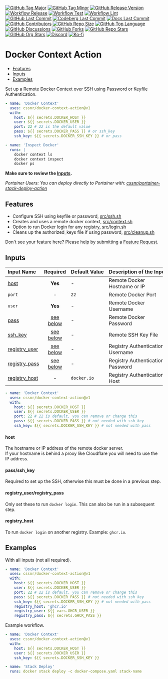 [![GitHub Tag Major](https://img.shields.io/github/v/tag/cssnr/docker-context-action?sort=semver&filter=!v*.*&logo=git&logoColor=white&labelColor=585858&label=%20)](https://github.com/cssnr/docker-context-action/tags)
[![GitHub Tag Minor](https://img.shields.io/github/v/tag/cssnr/docker-context-action?sort=semver&filter=!v*.*.*&logo=git&logoColor=white&labelColor=585858&label=%20)](https://github.com/cssnr/docker-context-action/releases)
[![GitHub Release Version](https://img.shields.io/github/v/release/cssnr/docker-context-action?logo=git&logoColor=white&labelColor=585858&label=%20)](https://github.com/cssnr/docker-context-action/releases/latest)
[![Workflow Release](https://img.shields.io/github/actions/workflow/status/cssnr/docker-context-action/release.yaml?logo=cachet&label=release)](https://github.com/cssnr/docker-context-action/actions/workflows/release.yaml)
[![Workflow Test](https://img.shields.io/github/actions/workflow/status/cssnr/docker-context-action/test.yaml?logo=cachet&label=test)](https://github.com/cssnr/docker-context-action/actions/workflows/test.yaml)
[![Workflow Lint](https://img.shields.io/github/actions/workflow/status/cssnr/docker-context-action/lint.yaml?logo=cachet&label=lint)](https://github.com/cssnr/docker-context-action/actions/workflows/lint.yaml)
[![GitHub Last Commit](https://img.shields.io/github/last-commit/cssnr/docker-context-action?logo=github&label=updated)](https://github.com/cssnr/docker-context-action/pulse)
[![Codeberg Last Commit](https://img.shields.io/gitea/last-commit/cssnr/docker-context-action/master?gitea_url=https%3A%2F%2Fcodeberg.org%2F&logo=codeberg&logoColor=white&label=updated)](https://codeberg.org/cssnr/docker-context-action)
[![Docs Last Commit](https://img.shields.io/github/last-commit/cssnr/stack-deploy-docs?logo=vitepress&logoColor=white&label=docs)](https://docker-deploy.cssnr.com/)
[![GitHub Contributors](https://img.shields.io/github/contributors/cssnr/docker-context-action?logo=github)](https://github.com/cssnr/docker-context-action/graphs/contributors)
[![GitHub Repo Size](https://img.shields.io/github/repo-size/cssnr/docker-context-action?logo=bookstack&logoColor=white&label=repo%20size)](https://github.com/cssnr/docker-context-action?tab=readme-ov-file#readme)
[![GitHub Top Language](https://img.shields.io/github/languages/top/cssnr/docker-context-action?logo=sharp&logoColor=white)](https://github.com/cssnr/docker-context-action)
[![GitHub Discussions](https://img.shields.io/github/discussions/cssnr/docker-context-action?logo=github)](https://github.com/cssnr/docker-context-action/discussions)
[![GitHub Forks](https://img.shields.io/github/forks/cssnr/docker-context-action?style=flat&logo=github)](https://github.com/cssnr/docker-context-action/forks)
[![GitHub Repo Stars](https://img.shields.io/github/stars/cssnr/docker-context-action?style=flat&logo=github)](https://github.com/cssnr/docker-context-action/stargazers)
[![GitHub Org Stars](https://img.shields.io/github/stars/cssnr?style=flat&logo=github&label=org%20stars)](https://cssnr.github.io/)
[![Discord](https://img.shields.io/discord/899171661457293343?logo=discord&logoColor=white&label=discord&color=7289da)](https://discord.gg/wXy6m2X8wY)
[![Ko-fi](https://img.shields.io/badge/Ko--fi-72a5f2?logo=kofi&label=support)](https://ko-fi.com/cssnr)

# Docker Context Action

- [Features](#Features)
- [Inputs](#Inputs)
- [Examples](#Examples)

Set up a Remote Docker Context over SSH using Password or Keyfile Authentication.

```yaml
- name: 'Docker Context'
  uses: cssnr/docker-context-action@v1
  with:
    host: ${{ secrets.DOCKER_HOST }}
    user: ${{ secrets.DOCKER_USER }}
    port: 22 # 22 is the default value
    pass: ${{ secrets.DOCKER_PASS }} # or ssh_key
    ssh_key: ${{ secrets.DOCKER_SSH_KEY }} # or pass

- name: 'Inspect Docker'
  runs: |
    docker context ls
    docker context inspect
    docker ps
```

**Make sure to review the [Inputs](#inputs).**

_Portainer Users: You can deploy directly to Portainer with: [cssnr/portainer-stack-deploy-action](https://github.com/cssnr/portainer-stack-deploy-action)_

## Features

- Configure SSH using keyfile or password, [src/ssh.sh](src/ssh.sh)
- Creates and uses a remote docker context, [src/context.sh](src/context.sh)
- Option to run Docker login for any registry, [src/login.sh](src/login.sh)
- Cleans up the authorized_keys file if using password, [src/cleanup.sh](src/cleanup.sh)

Don't see your feature here? Please help by submitting a [Feature Request](https://github.com/cssnr/docker-context-action/discussions/categories/feature-requests).

## Inputs

| Input&nbsp;Name                              |                 Required                 | Default&nbsp;Value | Description&nbsp;of&nbsp;the&nbsp;Input |
| :------------------------------------------- | :--------------------------------------: | :----------------- | :-------------------------------------- |
| [host](#host)                                |                 **Yes**                  | -                  | Remote Docker Hostname or IP            |
| `port`                                       |                    -                     | `22`               | Remote Docker Port                      |
| `user`                                       |                 **Yes**                  | -                  | Remote Docker Username                  |
| [pass](#passssh_key)                         |        [see below](#passssh_key)         | -                  | Remote Docker Password                  |
| [ssh_key](#passssh_key)                      |        [see below](#passssh_key)         | -                  | Remote SSH Key File                     |
| [registry_user](#registry_userregistry_pass) | [see below](#registry_userregistry_pass) | -                  | Registry Authentication Username        |
| [registry_pass](#registry_userregistry_pass) | [see below](#registry_userregistry_pass) | -                  | Registry Authentication Password        |
| [registry_host](#registry_host)              |                    -                     | `docker.io`        | Registry Authentication Host            |

```yaml
- name: 'Docker Context'
  uses: cssnr/docker-context-action@v1
  with:
    host: ${{ secrets.DOCKER_HOST }}
    user: ${{ secrets.DOCKER_USER }}
    port: 22 # 22 is default, you can remove or change this
    pass: ${{ secrets.DOCKER_PASS }} # not needed with ssh_key
    ssh_key: ${{ secrets.DOCKER_SSH_KEY }} # not needed with pass
```

#### host

The hostname or IP address of the remote docker server.  
If your hostname is behind a proxy like Cloudflare you will need to use the IP address.

#### pass/ssh_key

Required to set up the SSH, otherwise this must be done in a previous step.

#### registry_user/registry_pass

Only set these to run `docker login`. This can also be run in a subsequent step.

#### registry_host

To run `docker login` on another registry. Example: `ghcr.io`.

## Examples

With all inputs (not all required).

```yaml
- name: 'Docker Context'
  uses: cssnr/docker-context-action@v1
  with:
    host: ${{ secrets.DOCKER_HOST }}
    user: ${{ secrets.DOCKER_USER }}
    port: 22 # 22 is default, you can remove or change this
    pass: ${{ secrets.DOCKER_PASS }} # not needed with ssh_key
    ssh_key: ${{ secrets.DOCKER_SSH_KEY }} # not needed with pass
    registry_host: 'ghcr.io'
    registry_user: ${{ vars.GHCR_USER }}
    registry_pass: ${{ secrets.GHCR_PASS }}
```

Example workflow.

```yaml
- name: 'Docker Context'
  uses: cssnr/docker-context-action@v1
  with:
    host: ${{ secrets.DOCKER_HOST }}
    user: ${{ secrets.DOCKER_USER }}
    ssh_key: ${{ secrets.DOCKER_SSH_KEY }}

- name: 'Stack Deploy'
  runs: docker stack deploy -c docker-compose.yaml stack-name
```
